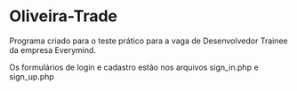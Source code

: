 # Oliveira-Trade

Programa criado para o teste prático para a vaga de Desenvolvedor Trainee da empresa Everymind.

Os formulários de login e cadastro estão nos arquivos sign_in.php e sign_up.php

